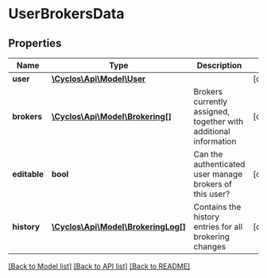 # UserBrokersData

## Properties
Name | Type | Description | Notes
------------ | ------------- | ------------- | -------------
**user** | [**\Cyclos\Api\Model\User**](User.md) |  | [optional] 
**brokers** | [**\Cyclos\Api\Model\Brokering[]**](Brokering.md) | Brokers currently assigned, together with additional information | [optional] 
**editable** | **bool** | Can the authenticated user manage brokers of this user? | [optional] 
**history** | [**\Cyclos\Api\Model\BrokeringLog[]**](BrokeringLog.md) | Contains the history entries for all brokering changes | [optional] 

[[Back to Model list]](../../README.md#documentation-for-models) [[Back to API list]](../../README.md#documentation-for-api-endpoints) [[Back to README]](../../README.md)

